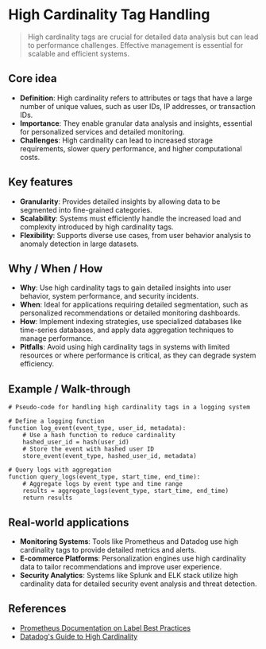 # High Cardinality Tag Handling

> High cardinality tags are crucial for detailed data analysis but can lead to performance challenges. Effective management is essential for scalable and efficient systems.

## Core idea
- **Definition**: High cardinality refers to attributes or tags that have a large number of unique values, such as user IDs, IP addresses, or transaction IDs.
- **Importance**: They enable granular data analysis and insights, essential for personalized services and detailed monitoring.
- **Challenges**: High cardinality can lead to increased storage requirements, slower query performance, and higher computational costs.

## Key features
- **Granularity**: Provides detailed insights by allowing data to be segmented into fine-grained categories.
- **Scalability**: Systems must efficiently handle the increased load and complexity introduced by high cardinality tags.
- **Flexibility**: Supports diverse use cases, from user behavior analysis to anomaly detection in large datasets.

## Why / When / How
- **Why**: Use high cardinality tags to gain detailed insights into user behavior, system performance, and security incidents.
- **When**: Ideal for applications requiring detailed segmentation, such as personalized recommendations or detailed monitoring dashboards.
- **How**: Implement indexing strategies, use specialized databases like time-series databases, and apply data aggregation techniques to manage performance.
- **Pitfalls**: Avoid using high cardinality tags in systems with limited resources or where performance is critical, as they can degrade system efficiency.

## Example / Walk-through
```pseudo
# Pseudo-code for handling high cardinality tags in a logging system

# Define a logging function
function log_event(event_type, user_id, metadata):
    # Use a hash function to reduce cardinality
    hashed_user_id = hash(user_id)
    # Store the event with hashed user ID
    store_event(event_type, hashed_user_id, metadata)

# Query logs with aggregation
function query_logs(event_type, start_time, end_time):
    # Aggregate logs by event type and time range
    results = aggregate_logs(event_type, start_time, end_time)
    return results
```

## Real-world applications
- **Monitoring Systems**: Tools like Prometheus and Datadog use high cardinality tags to provide detailed metrics and alerts.
- **E-commerce Platforms**: Personalization engines use high cardinality data to tailor recommendations and improve user experience.
- **Security Analytics**: Systems like Splunk and ELK stack utilize high cardinality data for detailed security event analysis and threat detection.

## References
- [Prometheus Documentation on Label Best Practices](https://prometheus.io/docs/practices/naming/)
- [Datadog's Guide to High Cardinality](https://www.datadoghq.com/blog/monitoring-101-high-cardinality/)